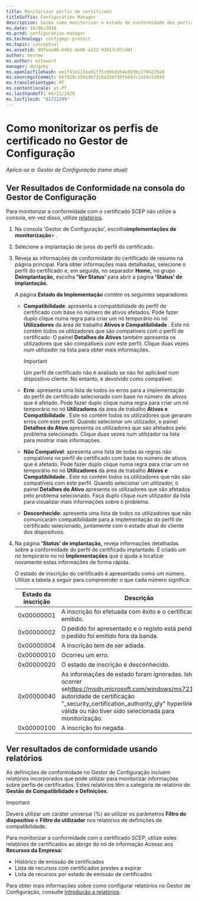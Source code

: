 ```yaml
---
title: Monitorizar perfis de certificado
titleSuffix: Configuration Manager
description: Saiba como monitorizar o estado de conformidade dos perfis de certificado sinuoso do Gestor de Configuração.
ms.date: 10/06/2016
ms.prod: configuration-manager
ms.technology: configmgr-protect
ms.topic: conceptual
ms.assetid: 98feaa06-64b1-4e86-a122-93017c97cd4f
author: mestew
ms.author: mstewart
manager: dougeby
ms.openlocfilehash: ee1f43e113aa91f75c09bd264e8b3bc2704220a8
ms.sourcegitcommit: bbf820c35414bf2cba356f30fe047c1a34c5384d
ms.translationtype: MT
ms.contentlocale: pt-PT
ms.lasthandoff: 04/21/2020
ms.locfileid: "81722299"
---
```

# <a name="how-to-monitor-certificate-profiles-in-configuration-manager"></a>Como monitorizar os perfis de certificado no Gestor de Configuração

*Aplica-se a: Gestor de Configuração (ramo atual)*


##  <a name="view-compliance-results-in-the-configuration-manager-console"></a>Ver Resultados de Conformidade na consola do Gestor de Configuração  

Para monitorizar a conformidade com o certificado SCEP não utilize a consola, em vez disso, utilize [relatórios](#view-compliance-results-by-using-reports). 

1. Na consola 'Gestor de Configuração', escolha**implementações** **de monitorização**>  .  

2. Selecione a implantação de juros do perfil do certificado.  

3. Reveja as informações de conformidade do certificado de resumo na página principal. Para obter informações mais detalhadas, selecione o perfil do certificado e, em seguida, no separador **Home,** no grupo **Deimplantação,** escolha **'Ver Status'** para abrir a página **'Status' de implantação.**  

    A página **Estado da Implementação** contém os seguintes separadores:  

   -   **Compatibilidade**: apresenta a compatibilidade do perfil de certificado com base no número de ativos afetados. Pode fazer duplo clique numa regra para criar um nó temporário no nó **Utilizadores** da área de trabalho **Ativos e Compatibilidade** . Este nó contém todos os utilizadores que são compatíveis com o perfil de certificado. O painel **Detalhes de Ativos** também apresenta os utilizadores que são compatíveis com este perfil. Clique duas vezes num utilizador na lista para obter mais informações.  

       > [!IMPORTANT]  
       >  Um perfil de certificado não é avaliado se não for aplicável num dispositivo cliente. No entanto, é devolvido como compatível.  

   -   **Erro**: apresenta uma lista de todos os erros para a implementação do perfil de certificado selecionado com base no número de ativos que é afetado. Pode fazer duplo clique numa regra para criar um nó temporário no nó **Utilizadores** da área de trabalho **Ativos e Compatibilidade** . Este nó contém todos os utilizadores que geraram erros com este perfil. Quando selecionar um utilizador, o painel **Detalhes do Ativo** apresenta os utilizadores que são afetados pelo problema selecionado. Clique duas vezes num utilizador na lista para mostrar mais informações.  

   -   **Não Compatível**: apresenta uma lista de todas as regras não compatíveis no perfil de certificado com base no número de ativos que é afetado. Pode fazer duplo clique numa regra para criar um nó temporário no nó **Utilizadores** da área de trabalho **Ativos e Compatibilidade** . Este nó contém todos os utilizadores que não são compatíveis com este perfil. Quando selecionar um utilizador, o painel **Detalhes do Ativo** apresenta os utilizadores que são afetados pelo problema selecionado. Faça duplo clique num utilizador da lista para visualizar mais informações sobre o problema.  

   -   **Desconhecido**: apresenta uma lista de todos os utilizadores que não comunicaram compatibilidade para a implementação do perfil de certificado selecionado, juntamente com o estado atual do cliente dos dispositivos.  

4. Na página **'Status' de implantação,** reveja informações detalhadas sobre a conformidade do perfil de certificado implantado. É criado um nó temporário no nó **Implementações** que o ajuda a localizar novamente estas informações de forma rápida.  

    O estado de inscrição do certificado é apresentado como um número. Utilize a tabela a seguir para compreender o que cada número significa:  


   | Estado da inscrição |                                                                                                                   Descrição                                                                                                                   |
   |-------------------|-------------------------------------------------------------------------------------------------------------------------------------------------------------------------------------------------------------------------------------------------|
   |    0x00000001     |                                                                                         A inscrição foi efetuada com êxito e o certificado foi emitido.                                                                                          |
   |    0x00000002     |                                                                    O pedido foi apresentado e o registo está pendente ou o pedido foi emitido fora da banda.                                                                    |
   |    0x00000004     |                                                                                                          A inscrição tem de ser adiada.                                                                                                           |
   |    0x00000010     |                                                                                                               Ocorreu um erro.                                                                                                                |
   |    0x00000020     |                                                                                                        O estado de inscrição é desconhecido.                                                                                                        |
   |    0x00000040     | As informações de estado foram ignoradas. Isto pode ocorrer se<https://msdn.microsoft.com/windows/ms721572>uma autoridade de certificação "_security_certification_authority_gly" hyperlink não for válida ou não tiver sido selecionada para monitorização. |
   |    0x00000100     |                                                                                                           A inscrição foi negada.                                                                                                           |

##  <a name="view-compliance-results-by-using-reports"></a>Ver resultados de conformidade usando relatórios

As definições de conformidade no Gestor de Configuração incluem relatórios incorporados que pode utilizar para monitorizar informações sobre perfis de certificados. Estes relatórios têm a categoria de relatório de **Gestão de Compatibilidade e Definições**.  

> [!IMPORTANT]  
>  Deverá utilizar um caráter universal (%) ao utilizar os parâmetros **Filtro do dispositivo** e **Filtro do utilizador** nos relatórios de definições de compatibilidade.  

Para monitorizar a conformidade com o certificado SCEP, utilize estes relatórios de certificados ao abrigo do nó de informação Acesso aos **Recursos da Empresa:**  

-   Histórico de emissão de certificados  
-   Lista de recursos com certificados prestes a expirar  
-   Lista de recursos por estado de emissão de certificados  



 Para obter mais informações sobre como configurar relatórios no Gestor de Configuração, consulte [Introdução a relatórios](../../core/servers/manage/introduction-to-reporting.md).  
